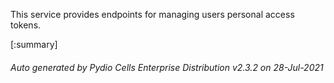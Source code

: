 






This service provides endpoints for managing users personal access tokens.

[:summary]

###### Auto generated by Pydio Cells Enterprise Distribution v2.3.2 on 28-Jul-2021
